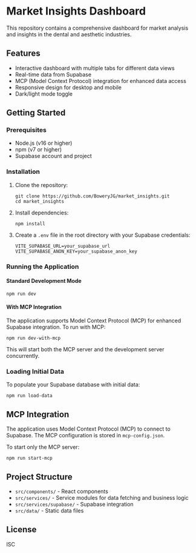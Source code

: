 # Market Insights Dashboard

This repository contains a comprehensive dashboard for market analysis and insights in the dental and aesthetic industries.

## Features

- Interactive dashboard with multiple tabs for different data views
- Real-time data from Supabase
- MCP (Model Context Protocol) integration for enhanced data access
- Responsive design for desktop and mobile
- Dark/light mode toggle

## Getting Started

### Prerequisites

- Node.js (v16 or higher)
- npm (v7 or higher)
- Supabase account and project

### Installation

1. Clone the repository:
   ```
   git clone https://github.com/BoweryJG/market_insights.git
   cd market_insights
   ```

2. Install dependencies:
   ```
   npm install
   ```

3. Create a `.env` file in the root directory with your Supabase credentials:
   ```
   VITE_SUPABASE_URL=your_supabase_url
   VITE_SUPABASE_ANON_KEY=your_supabase_anon_key
   ```

### Running the Application

#### Standard Development Mode

```
npm run dev
```

#### With MCP Integration

The application supports Model Context Protocol (MCP) for enhanced Supabase integration. To run with MCP:

```
npm run dev-with-mcp
```

This will start both the MCP server and the development server concurrently.

### Loading Initial Data

To populate your Supabase database with initial data:

```
npm run load-data
```

## MCP Integration

The application uses Model Context Protocol (MCP) to connect to Supabase. The MCP configuration is stored in `mcp-config.json`.

To start only the MCP server:

```
npm run start-mcp
```

## Project Structure

- `src/components/` - React components
- `src/services/` - Service modules for data fetching and business logic
- `src/services/supabase/` - Supabase integration
- `src/data/` - Static data files

## License

ISC

